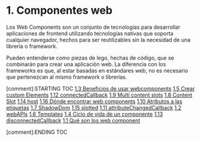 # 1. Componentes web

Los Web Components son un conjunto de tecnologías para desarrollar
aplicaciones de frontend utilizando tecnologías nativas que soporta
cualquier navegador, hechos para ser reutilizables sin la necesidad de
una librería o framework.

Pueden entenderse como piezas de lego, hechas de código, que se
combinarán para crear una aplicación web. La diferencia con los
frameworks es que, al estar basadas en estándares web, no es necesario
que pertenezcan al mismo framework o librerías.


[comment]:STARTING TOC
[1.3 Beneficios de usar webcomponents](<./content/1.3 Beneficios de usar webcomponents.md>)
[1.5 Crear custom Elements](<./content/1.5 Crear custom Elements.md>)
[1.12 connectedCallback](<./content/1.12 connectedCallback.md>)
[1.9 Multi content slots](<./content/1.9 Multi content slots.md>)
[1.8 Content Slot](<./content/1.8 Content Slot.md>)
[1.14 host](<./content/1.14 host.md>)
[1.16 Dónde encontrar web components](<./content/1.16 Dónde encontrar web components.md>)
[1.10 Atributos a las etiquetas](<./content/1.10 Atributos a las etiquetas.md>)
[1.7 ShadowDom](<./content/1.7 ShadowDom.md>)
[1.15 slotted](<./content/1.15 slotted.md>)
[1.11 attributeChangedCallback](<./content/1.11 attributeChangedCallback.md>)
[1.2 webAPIs](<./content/1.2 webAPIs.md>)
[1.6 Templates](<./content/1.6 Templates.md>)
[1.4 Ciclo de vida de un componente](<./content/1.4 Ciclo de vida de un componente.md>)
[1.13 disconnectedCallback](<./content/1.13 disconnectedCallback.md>)
[1.1 Qué son los web component](<./content/1.1 Qué son los web component.md>)

[comment]:ENDING TOC